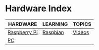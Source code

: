 # Hardware Index

|HARDWARE|LEARNING|TOPICS|
|---|---|---|
|[Raspberry Pi](infrastructure/hardware/hardware-raspberrypi)|[Raspbian](infrastructure/hardware/hardware-raspberrypi#raspbian)|[Videos](infrastructure/hardware/hardware-raspberrypi#videos)|
|[PC](infrastructure/hardware/hardware-pc)|||
